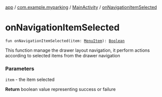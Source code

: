[app](../../index.md) / [com.example.myparking](../index.md) / [MainActivity](index.md) / [onNavigationItemSelected](./on-navigation-item-selected.md)

# onNavigationItemSelected

`fun onNavigationItemSelected(item: `[`MenuItem`](https://developer.android.com/reference/android/view/MenuItem.html)`): `[`Boolean`](https://kotlinlang.org/api/latest/jvm/stdlib/kotlin/-boolean/index.html)

This function manage the drawer layout navigation, it perform actions according to selected items from the drawer navigation

### Parameters

`item` - the item selected

**Return**
boolean value representing success or failure

